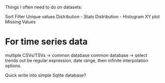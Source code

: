 Things I often need to do on datasets:

Sort
Filter
Unique values
Distribution - Stats
Distribution - Histogram
XY plot
Missing Values


# For time series data

multiple CSVs/TSVs -> common database
common database -> select trends out be regular expression, date range, then infinite interpolation options.

Quick write into simple Sqlite database?
